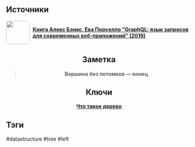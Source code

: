 <h2 align="left">Источники</h2>
<div style="text-align: left">
	<ul style="padding: 0; list-style-type: none; display: flex; flex-direction: column; align-items: left;">
		<li style="display: flex; align-items: center">
			<img
			style="border-radius: 8px; margin-right: 8px; width: 64px; height: 64px; object-fit: cover"
			src="https://m.media-amazon.com/images/I/91FpTCr6IWL._AC_UL960_QL65_.jpg" />
			<strong><a href="https://vk.com/wall-105439414_390">Книга Алекс Бэнкс, Ева Порселло "GraphQL: язык запросов для современных веб-приложений" (2019)</a></strong>
	    </li>
	</ul>
</div>
<h2 align="center">Заметка</h2>
<blockquote align="center">
	<strong>Вершина без потомков — конец</strong>
</blockquote>
<h2 align="center">Ключи</h2>
<div style="display: flex; align-items: flex-start;">
	<ul style="list-style-type: none; margin: 0; padding: 0; text-align: center; flex-grow: 1;">
		<li><strong><a href="obsidian://open?file=Data Structures/Tree/Что такое дерево">Что такое дерево</a></strong></li>
	</ul>
</div>
<h2 align="left">Тэги</h2>
#datastructure #tree #left